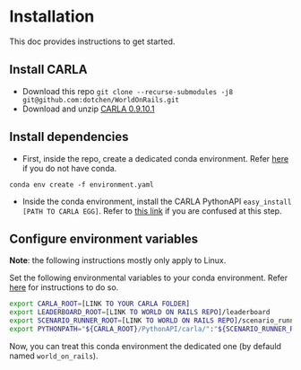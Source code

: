 # Installation

This doc provides instructions to get started.

## Install CARLA
* Download this repo `git clone --recurse-submodules -j8 git@github.com:dotchen/WorldOnRails.git`
* Download and unzip [CARLA 0.9.10.1](https://github.com/carla-simulator/carla/releases/tag/0.9.10.1)

## Install dependencies
* First, inside the repo, create a dedicated conda environment. Refer [here](https://www.anaconda.com/products/individual#Downloads) if you do not have conda.
```
conda env create -f environment.yaml
```
* Inside the conda environment, install the CARLA PythonAPI `easy_install [PATH TO CARLA EGG]`. Refer to [this link](https://leaderboard.carla.org/get_started/) if you are confused at this step.

## Configure environment variables

**Note**: the following instructions mostly only apply to Linux.

Set the following environmental variables to your conda environment. 
Refer [here](https://docs.conda.io/projects/conda/en/4.6.0/user-guide/tasks/manage-environments.html#saving-environment-variables) for instructions to do so.

```bash
export CARLA_ROOT=[LINK TO YOUR CARLA FOLDER]
export LEADERBOARD_ROOT=[LINK TO WORLD ON RAILS REPO]/leaderboard
export SCENARIO_RUNNER_ROOT=[LINK TO WORLD ON RAILS REPO]/scenario_runner
export PYTHONPATH="${CARLA_ROOT}/PythonAPI/carla/":"${SCENARIO_RUNNER_ROOT}":"${LEADERBOARD_ROOT}"
```

Now, you can treat this conda environment the dedicated one (by defauld named `world_on_rails`).
